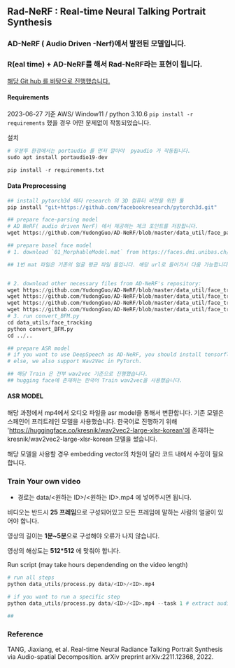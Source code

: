 ## Rad-NeRF : Real-time Neural Talking Portrait Synthesis

### AD-NeRF ( Audio Driven -Nerf)에서 발전된 모델입니다. 

### R(eal time) + AD-NeRF를 해서 Rad-NeRF라는 표현이 됩니다. 


[해당 Git hub 를 바탕으로 진행했습니다.](https://github.com/ashawkey/RAD-NeRF)




#### Requirements 

2023-06-27 기준 AWS/ Window11 / python 3.10.6 
`pip install -r requirements` 했을 경우 어떤 문제없이 작동되었습니다. 


설치 
```python
# 우분투 환경에서는 portaudio 를 먼저 깔아야  pyaudio 가 작동됩니다. 
sudo apt install portaudio19-dev

pip install -r requirements.txt

```


#### Data Preprocessing 

```python
## install pytorch3d 메타 research 의 3D 컴퓨터 비전을 위한 툴 
pip install "git+https://github.com/facebookresearch/pytorch3d.git" 

## prepare face-parsing model
# AD NeRF( audio driven NerF) 에서 제공하는 체크 포인트를 저장합니다. 
wget https://github.com/YudongGuo/AD-NeRF/blob/master/data_util/face_parsing/79999_iter.pth?raw=true -O data_utils/face_parsing/79999_iter.pth

## prepare basel face model
# 1. download `01_MorphableModel.mat` from https://faces.dmi.unibas.ch/bfm/main.php?nav=1-2&id=downloads and put it under `data_utils/face_tracking/3DMM/`

## 1번 mat 파일은 기존의 얼굴 평균 파일 들입니다. 해당 url로 들어가서 다움 가능합니다. ( 받은 파일들을 압축 해제 하면 존재합니다. )


# 2. download other necessary files from AD-NeRF's repository:
wget https://github.com/YudongGuo/AD-NeRF/blob/master/data_util/face_tracking/3DMM/exp_info.npy?raw=true -O data_utils/face_tracking/3DMM/exp_info.npy
wget https://github.com/YudongGuo/AD-NeRF/blob/master/data_util/face_tracking/3DMM/keys_info.npy?raw=true -O data_utils/face_tracking/3DMM/keys_info.npy
wget https://github.com/YudongGuo/AD-NeRF/blob/master/data_util/face_tracking/3DMM/sub_mesh.obj?raw=true -O data_utils/face_tracking/3DMM/sub_mesh.obj
wget https://github.com/YudongGuo/AD-NeRF/blob/master/data_util/face_tracking/3DMM/topology_info.npy?raw=true -O data_utils/face_tracking/3DMM/topology_info.npy
# 3. run convert_BFM.py
cd data_utils/face_tracking
python convert_BFM.py
cd ../..

## prepare ASR model
# if you want to use DeepSpeech as AD-NeRF, you should install tensorflow 1.15 manually.
# else, we also support Wav2Vec in PyTorch.

## 해당 Train 은 전부 wav2vec 기준으로 진행했습니다. 
## hugging face에 존재하는 한국어 Train wav2vec을 사용했습니다. 

```

#### ASR MODEL 

해당 과정에서 mp4에서 오디오 파일을 asr model을 통해서 변환합니다. 
기존 모델은 스페인어 프리트레인 모델을 사용했습니다. 한국어로 진행하기 위해 
'https://huggingface.co/kresnik/wav2vec2-large-xlsr-korean'에 존재하는 
kresnik/wav2vec2-large-xlsr-korean 모델을 썼습니다. 

해당 모델을 사용할 경우 embedding vector의 차원이 달라 코드 내에서 수정이 필요합니다. 



### Train Your own video 

- 경로는 data/<원하는 ID>/<원하는 ID>.mp4 에 넣어주시면 됩니다. 

비디오는 반드시 **25 프레임**으로 구성되어있고 모든 프레임에 말하는 사람의 얼굴이 있어야 합니다.  

영상의 길이는 **1분~5분**으로 구성해야 오류가 나지 않습니다. 

영상의 해상도는 **512*512** 에 맞춰야 합니다. 


Run script (may take hours dependending on the video length)

```python
# run all steps
python data_utils/process.py data/<ID>/<ID>.mp4

# if you want to run a specific step 
python data_utils/process.py data/<ID>/<ID>.mp4 --task 1 # extract audio wave

##


```



### Reference 

TANG, Jiaxiang, et al. Real-time Neural Radiance Talking Portrait Synthesis via Audio-spatial Decomposition. arXiv preprint arXiv:2211.12368, 2022.
